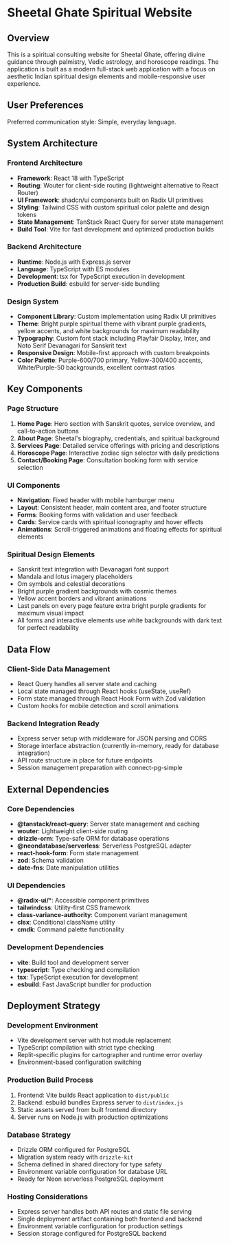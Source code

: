 # Sheetal Ghate Spiritual Website

## Overview

This is a spiritual consulting website for Sheetal Ghate, offering divine guidance through palmistry, Vedic astrology, and horoscope readings. The application is built as a modern full-stack web application with a focus on aesthetic Indian spiritual design elements and mobile-responsive user experience.

## User Preferences

Preferred communication style: Simple, everyday language.

## System Architecture

### Frontend Architecture
- **Framework**: React 18 with TypeScript
- **Routing**: Wouter for client-side routing (lightweight alternative to React Router)
- **UI Framework**: shadcn/ui components built on Radix UI primitives
- **Styling**: Tailwind CSS with custom spiritual color palette and design tokens
- **State Management**: TanStack React Query for server state management
- **Build Tool**: Vite for fast development and optimized production builds

### Backend Architecture
- **Runtime**: Node.js with Express.js server
- **Language**: TypeScript with ES modules
- **Development**: tsx for TypeScript execution in development
- **Production Build**: esbuild for server-side bundling

### Design System
- **Component Library**: Custom implementation using Radix UI primitives
- **Theme**: Bright purple spiritual theme with vibrant purple gradients, yellow accents, and white backgrounds for maximum readability
- **Typography**: Custom font stack including Playfair Display, Inter, and Noto Serif Devanagari for Sanskrit text
- **Responsive Design**: Mobile-first approach with custom breakpoints
- **Color Palette**: Purple-600/700 primary, Yellow-300/400 accents, White/Purple-50 backgrounds, excellent contrast ratios

## Key Components

### Page Structure
1. **Home Page**: Hero section with Sanskrit quotes, service overview, and call-to-action buttons
2. **About Page**: Sheetal's biography, credentials, and spiritual background
3. **Services Page**: Detailed service offerings with pricing and descriptions
4. **Horoscope Page**: Interactive zodiac sign selector with daily predictions
5. **Contact/Booking Page**: Consultation booking form with service selection

### UI Components
- **Navigation**: Fixed header with mobile hamburger menu
- **Layout**: Consistent header, main content area, and footer structure
- **Forms**: Booking forms with validation and user feedback
- **Cards**: Service cards with spiritual iconography and hover effects
- **Animations**: Scroll-triggered animations and floating effects for spiritual elements

### Spiritual Design Elements
- Sanskrit text integration with Devanagari font support
- Mandala and lotus imagery placeholders
- Om symbols and celestial decorations
- Bright purple gradient backgrounds with cosmic themes
- Yellow accent borders and vibrant animations
- Last panels on every page feature extra bright purple gradients for maximum visual impact
- All forms and interactive elements use white backgrounds with dark text for perfect readability

## Data Flow

### Client-Side Data Management
- React Query handles all server state and caching
- Local state managed through React hooks (useState, useRef)
- Form state managed through React Hook Form with Zod validation
- Custom hooks for mobile detection and scroll animations

### Backend Integration Ready
- Express server setup with middleware for JSON parsing and CORS
- Storage interface abstraction (currently in-memory, ready for database integration)
- API route structure in place for future endpoints
- Session management preparation with connect-pg-simple

## External Dependencies

### Core Dependencies
- **@tanstack/react-query**: Server state management and caching
- **wouter**: Lightweight client-side routing
- **drizzle-orm**: Type-safe ORM for database operations
- **@neondatabase/serverless**: Serverless PostgreSQL adapter
- **react-hook-form**: Form state management
- **zod**: Schema validation
- **date-fns**: Date manipulation utilities

### UI Dependencies
- **@radix-ui/***: Accessible component primitives
- **tailwindcss**: Utility-first CSS framework
- **class-variance-authority**: Component variant management
- **clsx**: Conditional className utility
- **cmdk**: Command palette functionality

### Development Dependencies
- **vite**: Build tool and development server
- **typescript**: Type checking and compilation
- **tsx**: TypeScript execution for development
- **esbuild**: Fast JavaScript bundler for production

## Deployment Strategy

### Development Environment
- Vite development server with hot module replacement
- TypeScript compilation with strict type checking
- Replit-specific plugins for cartographer and runtime error overlay
- Environment-based configuration switching

### Production Build Process
1. Frontend: Vite builds React application to `dist/public`
2. Backend: esbuild bundles Express server to `dist/index.js`
3. Static assets served from built frontend directory
4. Server runs on Node.js with production optimizations

### Database Strategy
- Drizzle ORM configured for PostgreSQL
- Migration system ready with `drizzle-kit`
- Schema defined in shared directory for type safety
- Environment variable configuration for database URL
- Ready for Neon serverless PostgreSQL deployment

### Hosting Considerations
- Express server handles both API routes and static file serving
- Single deployment artifact containing both frontend and backend
- Environment variable configuration for production settings
- Session storage configured for PostgreSQL backend